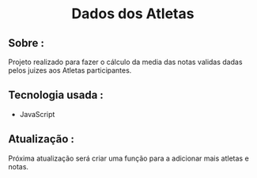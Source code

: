 <h1 align="center">Dados dos Atletas</h1>

## Sobre :
Projeto realizado para fazer o cálculo da media das notas validas dadas pelos juizes aos Atletas participantes.

## Tecnologia usada :
- JavaScript

## Atualização :
Próxima atualização será criar uma função para a adicionar mais atletas e notas.